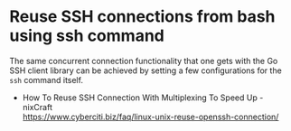 # Reuse SSH connections from bash using ssh command

The same concurrent connection functionality that one gets with the Go SSH client library can be achieved by setting a few configurations for the `ssh` command itself.


* How To Reuse SSH Connection With Multiplexing To Speed Up - nixCraft  
  <https://www.cyberciti.biz/faq/linux-unix-reuse-openssh-connection/>
